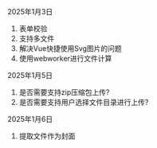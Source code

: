 2025年1月3日

1. 表单校验
2. 支持多文件
3. 解决Vue快捷使用Svg图片的问题
4. 使用webworker进行文件计算

2025年1月5日

1. 是否需要支持zip压缩包上传?
2. 是否需要支持用户选择文件目录进行上传?

2025年1月6日

1. 提取文件作为封面
